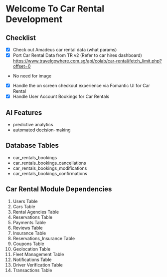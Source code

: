# Welcome To Car Rental Development

## Checklist

- [x] Check out Amadeus car rental data (what params)
- [x] Port Car Rental Data from TR v2 (Refer to car hires dashboard)
https://www.travelgowhere.com.sg/api/colab/car-rental/fetch_limit.php?offset=0
- No need for image
- [x] Handle the on screen checkout experience via Fomantic UI for Car Rental
- [x] Handle User Account Bookings for Car Rentals

## AI Features

- predictive analytics
- automated decision-making

## Database Tables

- car_rentals_bookings
- car_rentals_bookings_cancellations
- car_rentals_bookings_modifications
- car_rentals_bookings_confirmations

## Car Rental Module Dependencies

1. Users Table
2. Cars Table
3. Rental Agencies Table
4. Reservations Table
5. Payments Table
6. Reviews Table
7. Insurance Table
8. Reservations_Insurance Table
9. Coupons Table
10. Geolocation Table
11. Fleet Management Table
12. Notifications Table
13. Driver Verification Table
14. Transactions Table